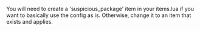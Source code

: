 You will need to create a 'suspicious_package' item in your items.lua if you want to basically use the config as is.  Otherwise, change it to an item that exists and applies.
